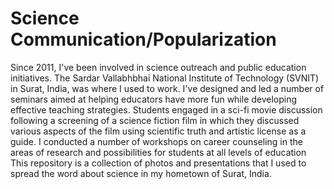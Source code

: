 # Science Communication/Popularization
Since 2011, I've been involved in science outreach and public education initiatives. The Sardar Vallabhbhai National Institute of Technology (SVNIT) in Surat, India, was where I used to work. I've designed and led a number of seminars aimed at helping educators have more fun while developing effective teaching strategies. Students engaged in a sci-fi movie discussion following a screening of a science fiction film in which they discussed various aspects of the film using scientific truth and artistic license as a guide. I conducted a number of workshops on career counseling in the areas of research and possibilities for students at all levels of education This repository is a collection of photos and presentations that I used to spread the word about science in my hometown of Surat, India.
